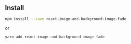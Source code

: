## Install

```bash
npm install --save react-image-and-background-image-fade
```

or

```bash
yarn add react-image-and-background-image-fade
```
